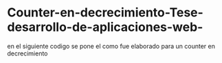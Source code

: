 # Counter-en-decrecimiento-Tese-desarrollo-de-aplicaciones-web-
en el siguiente codigo se pone el como fue elaborado para un counter en decrecimiento
